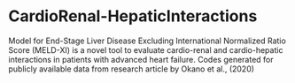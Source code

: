 # CardioRenal-HepaticInteractions
Model for End-Stage Liver Disease Excluding International Normalized Ratio Score (MELD-XI) is a novel tool to evaluate cardio-renal and cardio-hepatic interactions in patients with advanced heart failure. Codes generated for publicly available data from research article by Okano et al., (2020)
